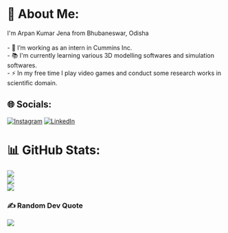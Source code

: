# 💫 About Me:
I'm Arpan Kumar Jena from Bhubaneswar, Odisha<br><br>- 🔭 I’m working as an intern in Cummins Inc.<br>- 📚 I'm currently learning various 3D modelling softwares and simulation softwares.<br>- ⚡ In my free time I play video games and conduct some research works in scientific domain.


## 🌐 Socials:
[![Instagram](https://img.shields.io/badge/Instagram-%23E4405F.svg?logo=Instagram&logoColor=white)](https://instagram.com/arpanjena_1211) [![LinkedIn](https://img.shields.io/badge/LinkedIn-%230077B5.svg?logo=linkedin&logoColor=white)](https://linkedin.com/in/https://www.linkedin.com/in/arpan-kumar-jena-62aabb232/) 
# 📊 GitHub Stats:
![](https://github-readme-stats.vercel.app/api?username=AKJ7330&theme=tokyonight&hide_border=false&include_all_commits=false&count_private=false)<br/>
![](https://github-readme-streak-stats.herokuapp.com/?user=AKJ7330&theme=tokyonight&hide_border=false)<br/>
![](https://github-readme-stats.vercel.app/api/top-langs/?username=AKJ7330&theme=tokyonight&hide_border=false&include_all_commits=false&count_private=false&layout=compact)

### ✍️ Random Dev Quote
![](https://quotes-github-readme.vercel.app/api?type=horizontal&theme=radical)

<!-- Proudly created with GPRM ( https://gprm.itsvg.in ) -->
